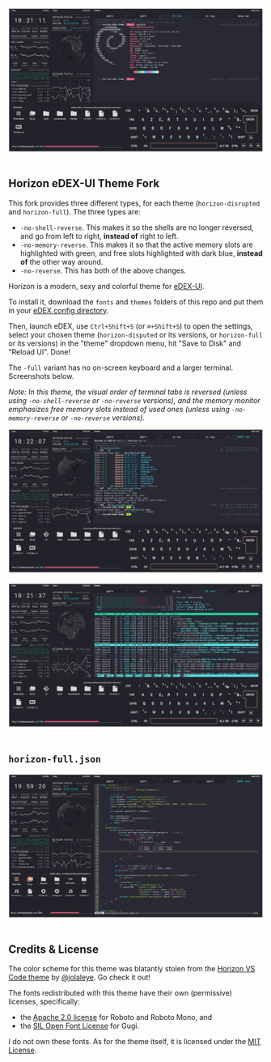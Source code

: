 <p align="center">
  <img alt="screenshot" src="https://github.com/GitSquared/horizon-edex-theme/raw/master/screenshots/main.png">
  <br><br>
</p>

## Horizon eDEX-UI Theme Fork

This fork provides three different types, for each theme (`horizon-disrupted` and `horizon-full`).
The three types are:
- `-no-shell-reverse`. This makes it so the shells are no longer reversed, and go from left to right, **instead of** right to left.
- `-no-memory-reverse`. This makes it so that the active memory slots are highlighted with green, and free slots highlighted with dark blue, **instead of** the other way around.
- `-no-reverse`. This has both of the above changes.

Horizon is a modern, sexy and colorful theme for [eDEX-UI](https://github.com/GitSquared/edex-ui).

To install it, download the `fonts` and `themes` folders of this repo and put them in your [eDEX config directory](https://github.com/GitSquared/edex-ui/wiki/userData).

Then, launch eDEX, use `Ctrl+Shift+S` (or `⌘+Shift+S`) to open the settings, select your chosen theme (`horizon-disputed` or its versions, or `horizon-full` or its versions) in the "theme" dropdown menu, hit "Save to Disk" and "Reload UI". Done!

The `-full` variant has no on-screen keyboard and a larger terminal. Screenshots below.

*Note: In this theme, the visual order of terminal tabs is reversed (unless using `-no-shell-reverse` or `-no-reverse` versions), and the memory monitor emphasizes free memory slots instead of used ones (unless using `-no-memory-reverse` or `-no-reverse` versions).*


<p align="center">
  <img alt="screenshot" src="https://github.com/GitSquared/horizon-edex-theme/raw/master/screenshots/bobfish.png">
  <br><br>
  <img alt="screenshot" src="https://github.com/GitSquared/horizon-edex-theme/raw/master/screenshots/htop.png">
  <br><br>



## `horizon-full.json`

 <p align="center">
  <img alt="screenshot" src="https://github.com/GitSquared/horizon-edex-theme/raw/master/screenshots/full.png">
  <br><br>
</p>


## Credits & License

The color scheme for this theme was blatantly stolen from the [Horizon VS Code theme](https://github.com/jolaleye/horizon-theme-vscode) by [@jolaleye](https://github.com/jolaleye). Go check it out!

The fonts redistributed with this theme have their own (permissive) licenses, specifically:
- the [Apache 2.0 license](https://github.com/GitSquared/horizon-edex-theme/blob/master/LICENSE-Roboto) for Roboto and Roboto Mono, and
- the [SIL Open Font License](https://github.com/GitSquared/horizon-edex-theme/blob/master/LICENSE-Gugi) for Gugi.

I do not own these fonts.
As for the theme itself, it is licensed under the [MIT License](https://github.com/GitSquared/horizon-edex-theme/blob/master/LICENSE).
